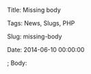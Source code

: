 Title: Missing body

Tags: News, Slugs, PHP

Slug: missing-body

Date: 2014-06-10 00:00:00

; Body:
